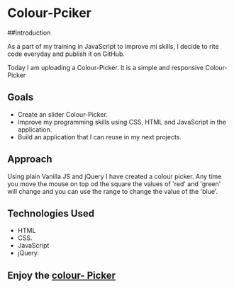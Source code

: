 # Colour-Pciker

##Introduction

As a part of my training in JavaScript to improve mi skills, I decide to rite code everyday and publish it on GitHub.

Today I am uploading a Colour-Picker. It is a simple and responsive Colour-Picker

## Goals

- Create an slider Colour-Picker.
- Improve my programming skills using CSS, HTML and JavaScript in the application.
- Build an application that I can reuse in my next projects.

## Approach

Using plain Vanilla JS and jQuery I have created a colour picker. Any time you move the mouse on top od the square the values of 'red' and 'green' will change and you can use the range to change the value of the 'blue'.

## Technologies Used
- HTML
- CSS.
- JavaScript
- jQuery.

## Enjoy the [colour- Picker]()
